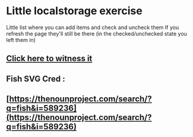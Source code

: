 # Little localstorage exercise

Little list where you can add items and check and uncheck them
If you refresh the page they'll still be there (in the checked/unchecked state you left them in)

## [Click here to witness it](https://aronddadi.github.io/localStorage/index.html)

## Fish SVG Cred :

## [https://thenounproject.com/search/?q=fish&i=589236](https://thenounproject.com/search/?q=fish&i=589236)

